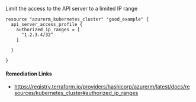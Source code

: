 
Limit the access to the API server to a limited IP range

```hcl
resource "azurerm_kubernetes_cluster" "good_example" {
  api_server_access_profile {
    authorized_ip_ranges = [
      "1.2.3.4/32"
    ]

  }

}
```

#### Remediation Links
 - https://registry.terraform.io/providers/hashicorp/azurerm/latest/docs/resources/kubernetes_cluster#authorized_ip_ranges

